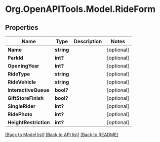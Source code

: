 # Org.OpenAPITools.Model.RideForm
## Properties

Name | Type | Description | Notes
------------ | ------------- | ------------- | -------------
**Name** | **string** |  | [optional] 
**ParkId** | **int?** |  | [optional] 
**OpeningYear** | **int?** |  | [optional] 
**RideType** | **string** |  | [optional] 
**RideVehicle** | **string** |  | [optional] 
**InteractiveQueue** | **bool?** |  | [optional] 
**GiftStoreFinish** | **bool?** |  | [optional] 
**SingleRider** | **int?** |  | [optional] 
**RidePhoto** | **int?** |  | [optional] 
**HeightRestriction** | **int?** |  | [optional] 

[[Back to Model list]](../README.md#documentation-for-models) [[Back to API list]](../README.md#documentation-for-api-endpoints) [[Back to README]](../README.md)

